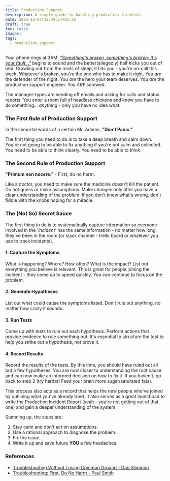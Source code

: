 ```yaml
---
title: Production Support
description: A simple guide to handling production incidents
date: 2023-12-07T18:44:57+05:30
draft: true
toc: false
images:
tags:
  - production,support
---
```


Your phone rings at 3AM. [_"Something's broken, something's broken; It's your fault..."_](https://soundcloud.com/pagerduty/somethings-broken) begins to sound and the better(allegedly) half kicks you out of bed. Crawling out from the mists of sleep, it hits you - you're on-call this week. Whatever's broken, you're the one who has to make it right. You _are_ the defender of the night. You _are_ the hero your team deserves. You _are_ the production support engineer. You _ARE_ screwed.

The manager-types are sending off emails and asking for calls and status reports. You enter a room full of headless chickens and know you have to do something... _anything_ - only you have no idea what.

### The First Rule of Production Support
In the immortal words of a certain Mr. Adams, **"Don't Panic."**

The first thing you need to do is to take a deep breath and calm down. You're not going to be able to fix anything if you're not calm and collected. You need to be able to think clearly. You need to be able to _think_.

### The Second Rule of Production Support
**"Primum non nocere."** - First, do no harm.

Like a doctor, you need to make sure the medicine doesn't kill the patient. Do not guess or make assumptions. Make changes only after you have a clear understanding of the problem. If you don't know what's wrong, don't fiddle with the knobs hoping for a miracle.

### The (Not So) Secret Sauce
The first thing to do is to systematically capture information so everyone involved in the _'incident'_ has the same information - no matter how long they've been in the room (or slack channel - trello board or whatever you use to track incidents).

#### 1. Capture the Symptoms
  What is happening? Where? How often? What is the impact? List out everything you believe is relevant. This is great for people joining the incident - they come up to speed quickly. You can continue to focus on the problem.

#### 2. Generate Hypotheses
  List out what could cause the symptoms listed. Don't rule out anything, no matter how crazy it sounds.

#### 3. Run Tests
  Come up with tests to rule out each hypothesis. Perform actions that provide evidence to rule something out. It's essential to structure the test to help you strike out a hypothesis, not prove it.

#### 4. Record Results
  Record the results of the tests. By this time, you should have ruled out all but a few hypotheses. You are now closer to understanding the root cause and can now make an informed decision on how to fix it. If you haven't, go back to step 2 (try harder! Feed your brain more sugar/saturated fats). 
  
  This process also acts as a record that helps the new people who've joined by outlining what you've already tried. It also serves as a great launchpad to write the Production Incident Report (yeah - you're not getting out of that one) and gain a deeper understanding of the system.

Summing up, the steps are:
1. Stay calm and don't act on assumptions.
2. Use a rational approach to diagnose the problem.
3. Fix the issue.
4. Write it up and save future **YOU** a few headaches.


### References
- [Troubleshooting Without Losing Common Ground - Dan Slimmon](https://www.youtube.com/watch?v=tTBffC6zF2g)
- [Troubleshooting: First, Do No Harm - Paul Smith](https://medium.com/everestengineering/troubleshooting-first-do-no-harm-c7d6d4fd6977)